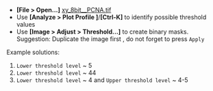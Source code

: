 
* **[File > Open...]** [xy_8bit__PCNA.tif](https://github.com/NEUBIAS/training-resources/raw/master/image_data/xy_8bit__PCNA.tif)
* Use **[Analyze > Plot Profile ]**/**[Ctrl-K]** to identify possible threshold values
* Use **[Image > Adjust > Threshold...]** to create binary masks. Suggestion: Duplicate the image first , do not forget to press `Apply`

Example solutions:

1. `Lower threshold level` ~ 5
2. `Lower threshold level` ~ 44
3.  `Lower threshold level` ~ 4 and `Upper threshold level` ~ 4-5

